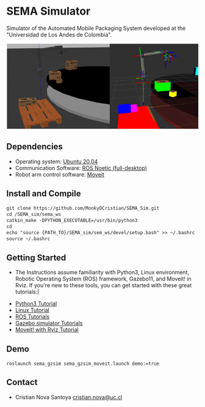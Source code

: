 # SEMA Simulator
Simulator of the Automated Mobile Packaging System developed at the "Universidad de Los Andes de Colombia".

![Alt text](/imgs/gzsim_rviz_view.png)

## Dependencies

* Operating system: [Ubuntu 20.04](https://releases.ubuntu.com/focal/)
* Communication Software: [ROS Noetic (full-desktop)](http://wiki.ros.org/noetic/Installation/Ubuntu)
* Robot arm control software: [Moveit](https://ros-planning.github.io/moveit_tutorials/doc/getting_started/getting_started.html)

## Install and Compile
```
git clone https://github.com/MonkyDCristian/SEMA_Sim.git
cd /SEMA_sim/sema_ws
catkin_make -DPYTHON_EXECUTABLE=/usr/bin/python3
cd
echo "source {PATH_TO}/SEMA_sim/sem_ws/devel/setup.bash" >> ~/.bashrc
source ~/.bashrc
```

## Getting Started
* The Instructions assume familiarity with Python3, Linux environment, Robotic Operating System (ROS) framework, Gazebo11, and Moveit! in Rviz. If you're new to these tools, you can get started with these great tutorials:|
 - [Python3 Tutorial](https://app.theconstructsim.com/Course/58)
 - [Linux Tutorial](https://app.theconstructsim.com/Course/40)
 - [ROS Tutorials](http://wiki.ros.org/ROS/Tutorials)
 - [Gazebo simulator Tutorials](https://classic.gazebosim.org/tutorials?cat=get_started)
 - [Moveit! with Rviz Tutorial](https://ros-planning.github.io/moveit_tutorials/doc/quickstart_in_rviz/quickstart_in_rviz_tutorial.html)

## Demo 
```
roslaunch sema_gzsim sema_gzsim_moveit.launch demo:=true
```

## Contact 

 * Cristian Nova Santoya <cristian.nova@uc.cl>
